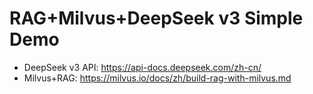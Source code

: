 # RAG+Milvus+DeepSeek v3 Simple Demo
- DeepSeek v3 API: https://api-docs.deepseek.com/zh-cn/
- Milvus+RAG: https://milvus.io/docs/zh/build-rag-with-milvus.md

